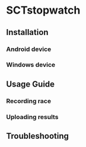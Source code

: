 # SCTstopwatch

## Installation

### Android device

### Windows device

## Usage Guide

### Recording race

### Uploading results

## Troubleshooting
